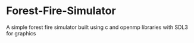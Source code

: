 # Forest-Fire-Simulator
A simple forest fire simulator built using c and openmp libraries with SDL3 for graphics
